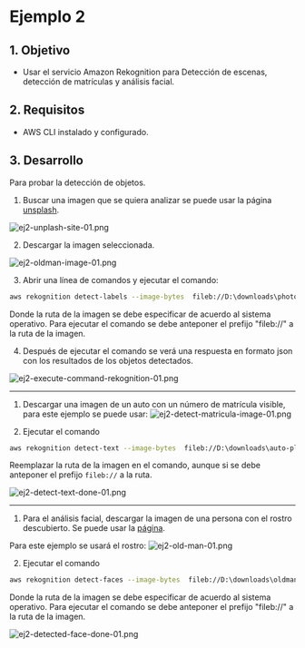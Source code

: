 # Ejemplo 2

## 1. Objetivo 
- Usar el servicio Amazon Rekognition para Detección de escenas, detección de matrículas y análisis facial.

## 2. Requisitos 
- AWS CLI instalado y configurado.

## 3. Desarrollo 


Para probar la detección de objetos.
1. Buscar una imagen que se quiera analizar se puede usar la página [unsplash](https://unsplash.com/).

![ej2-unplash-site-01.png](img/ej2-unplash-site-01.png)

2. Descargar la imagen seleccionada.

![ej2-oldman-image-01.png](img/ej2-oldman-image-01.png)


3. Abrir una línea de comandos y ejecutar el comando:
```bash
aws rekognition detect-labels --image-bytes  fileb://D:\downloads\photo-1542459302-d516c17ee862.jpg
```
Donde la ruta de la imagen se debe especificar de acuerdo al sistema operativo. Para ejecutar el comando se debe anteponer el prefijo "fileb://" a la ruta de la imagen.


4. Después de ejecutar el comando se verá una respuesta en formato json con los resultados de los objetos detectados.

![ej2-execute-command-rekognition-01.png](img/ej2-execute-command-rekognition-01.png)


-------------------------------------------------------------------

1. Descargar una imagen de un auto con un número de matrícula visible, para este ejemplo se puede usar: 
 ![ej2-detect-matricula-image-01.png](img/ej2-detect-matricula-image-01.png)


2. Ejecutar el comando 

```bash
aws rekognition detect-text --image-bytes  fileb://D:\downloads\auto-placas.PNG
```

Reemplazar la ruta de la imagen en el comando, aunque si se debe anteponer el prefijo `fileb://` a la ruta.

![ej2-detect-text-done-01.png](img/ej2-detect-text-done-01.png)

---------------------------------------------
1. Para el análisis facial, descargar la imagen de una persona con el rostro descubierto. Se puede usar la [página](https://generated.photos).

Para este ejemplo se usará el rostro:
![ej2-old-man-01.png](img/ej2-old-man-01.png)


2. Ejecutar el comando
```bash
aws rekognition detect-faces --image-bytes  fileb://D:\downloads\oldman.PNG --attributes "ALL"
```
Donde la ruta de la imagen se debe especificar de acuerdo al sistema operativo. Para ejecutar el comando se debe anteponer el prefijo "fileb://" a la ruta de la imagen.


![ej2-detected-face-done-01.png](img/ej2-detected-face-done-01.png)

